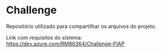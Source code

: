 # Challenge
Repositório utilizado para compartilhar os arquivos do projeto.

Link com requisitos do sistema: https://dev.azure.com/RM86364/Challenge-FIAP
